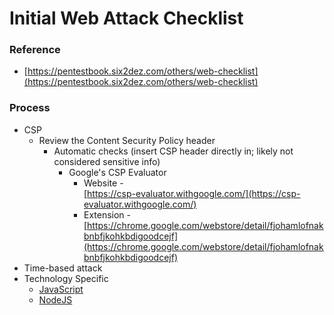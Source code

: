 <!---------------------------------------------------------------------------------
Copyright: (c) BLS OPS LLC.
This program is free software: you can redistribute it and/or modify
it under the terms of the GNU General Public License as published by
the Free Software Foundation, version 3.
This program is distributed in the hope that it will be useful,
but WITHOUT ANY WARRANTY; without even the implied warranty of
MERCHANTABILITY or FITNESS FOR A PARTICULAR PURPOSE. See the
GNU General Public License for more details.
You should have received a copy of the GNU General Public License
along with this program. If not, see <https://www.gnu.org/licenses/>.
--------------------------------------------------------------------------------->
# Initial Web Attack Checklist
### Reference
* [https://pentestbook.six2dez.com/others/web-checklist](https://pentestbook.six2dez.com/others/web-checklist)

### Process
* CSP
	* Review the Content Security Policy header
		* Automatic checks (insert CSP header directly in; likely not considered sensitive info)
			* Google's CSP Evaluator
				* Website -<br />[https://csp-evaluator.withgoogle.com/](https://csp-evaluator.withgoogle.com/)
				* Extension -<br />[https://chrome.google.com/webstore/detail/fjohamlofnakbnbfjkohkbdigoodcejf](https://chrome.google.com/webstore/detail/fjohamlofnakbnbfjkohkbdigoodcejf)
* Time-based attack
* Technology Specific
	* [JavaScript](Testaments_and_Books/Redvelations/Apps_and_Services/Web/002-1_javascript_Checklist.md)
	* [NodeJS](Testaments_and_Books/Redvelations/Apps_and_Services/Web/002-2_nodejs_Checklist.md)
